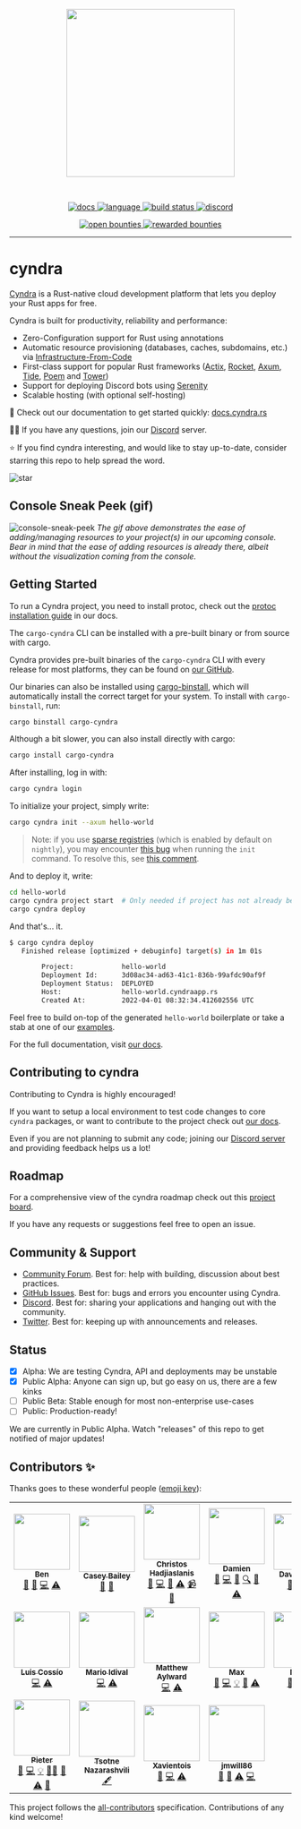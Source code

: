 <!-- markdownlint-disable -->
<p align="center">
<img width="300" src="https://raw.githubusercontent.com/cyndra-hq/cyndra/master/assets/logo-rectangle-transparent.png"/>
</p>
<br>
<p align=center>
  <a href="https://docs.rs/cyndra-runtime">
    <img alt="docs" src="https://img.shields.io/badge/docs-reference-orange">
  </a>
  <a href="https://github.com/cyndra-hq/cyndra/search?l=rust">
    <img alt="language" src="https://img.shields.io/badge/language-Rust-orange.svg">
  </a>
  <a href="https://circleci.com/gh/cyndra-hq/cyndra/">
    <img alt="build status" src="https://circleci.com/gh/cyndra-hq/cyndra.svg?style=shield"/>
  </a>
  <a href="https://discord.gg/H33rRDTm3p">
    <img alt="discord" src="https://img.shields.io/discord/803236282088161321?logo=discord"/>
  </a>
</p>
<p align="center">
  <a href="https://console.algora.io/org/cyndra/bounties?status=open">
    <img alt="open bounties" src="https://img.shields.io/endpoint?url=https%3A%2F%2Fconsole.algora.io%2Fapi%2Fshields%2Fcyndra%2Fbounties%3Fstatus%3Dopen"/>
  </a>
  <a href="https://console.algora.io/org/cyndra/bounties?status=completed">
    <img alt="rewarded bounties" src="https://img.shields.io/endpoint?url=https%3A%2F%2Fconsole.algora.io%2Fapi%2Fshields%2Fcyndra%2Fbounties%3Fstatus%3Dcompleted"/>
  </a>
</p>
<!-- markdownlint-restore -->

---

# cyndra

[Cyndra](https://www.cyndra.rs/) is a Rust-native cloud development platform that lets you deploy your Rust apps for free.

Cyndra is built for productivity, reliability and performance:

- Zero-Configuration support for Rust using annotations
- Automatic resource provisioning (databases, caches, subdomains, etc.) via [Infrastructure-From-Code](https://www.cyndra.rs/blog/2022/05/09/ifc)
- First-class support for popular Rust frameworks ([Actix](https://docs.cyndra.rs/examples/actix), [Rocket](https://docs.cyndra.rs/examples/rocket), [Axum](https://docs.cyndra.rs/examples/axum),
  [Tide](https://docs.cyndra.rs/examples/tide), [Poem](https://docs.cyndra.rs/examples/poem) and [Tower](https://docs.cyndra.rs/examples/tower))
- Support for deploying Discord bots using [Serenity](https://docs.cyndra.rs/examples/serenity)
- Scalable hosting (with optional self-hosting)

📖 Check out our documentation to get started quickly: [docs.cyndra.rs](https://docs.cyndra.rs)

🙋‍♂️ If you have any questions, join our [Discord](https://discord.gg/cyndra) server.

⭐ If you find cyndra interesting, and would like to stay up-to-date, consider starring this repo to help spread the word.

![star](https://i.imgur.com/kLWmThm.gif)

## Console Sneak Peek (gif)
![console-sneak-peek](https://i.imgur.com/1qdWipP.gif)
*The gif above demonstrates the ease of adding/managing resources to your project(s) in our upcoming console. Bear in mind that the ease of adding resources is already there, albeit without the visualization coming from the console.*

## Getting Started

To run a Cyndra project, you need to install protoc, check out the [protoc installation guide](https://docs.cyndra.rs/support/installing-protoc) in our docs.

The `cargo-cyndra` CLI can be installed with a pre-built binary or from source with cargo.

Cyndra provides pre-built binaries of the `cargo-cyndra` CLI with every release
for most platforms, they can be found on [our GitHub](https://github.com/cyndra-hq/cyndra/releases/latest).

Our binaries can also be installed using [cargo-binstall](https://github.com/cargo-bins/cargo-binstall),
which will automatically install the correct target for your system.
To install with `cargo-binstall`, run:

```sh
cargo binstall cargo-cyndra
```

Although a bit slower, you can also install directly with cargo:

```sh
cargo install cargo-cyndra
```

After installing, log in with:

```sh
cargo cyndra login
```

To initialize your project, simply write:

```bash
cargo cyndra init --axum hello-world
```

> Note: if you use [sparse registries](https://blog.rust-lang.org/inside-rust/2023/01/30/cargo-sparse-protocol.html) (which
> is enabled by default on `nightly`), you may encounter [this bug](https://github.com/cyndra-hq/cyndra/issues/821) when 
> running the `init` command. To resolve this, see [this comment](https://github.com/cyndra-hq/cyndra/issues/821#issuecomment-1525317860).

And to deploy it, write:

```bash
cd hello-world
cargo cyndra project start  # Only needed if project has not already been created during init
cargo cyndra deploy
```

And that's... it.

```bash
$ cargo cyndra deploy
   Finished release [optimized + debuginfo] target(s) in 1m 01s

        Project:            hello-world
        Deployment Id:      3d08ac34-ad63-41c1-836b-99afdc90af9f
        Deployment Status:  DEPLOYED
        Host:               hello-world.cyndraapp.rs
        Created At:         2022-04-01 08:32:34.412602556 UTC
```

Feel free to build on-top of the generated `hello-world` boilerplate or take a stab at one of our [examples](https://docs.cyndra.rs/examples/axum).

For the full documentation, visit [our docs](https://docs.cyndra.rs).

## Contributing to cyndra

Contributing to Cyndra is highly encouraged!

If you want to setup a local environment to test code changes to core `cyndra` packages, or want to contribute to the project check out [our docs](https://docs.cyndra.rs/community/contribute).

Even if you are not planning to submit any code; joining our [Discord server](https://discord.gg/cyndra) and providing feedback helps us a lot!

## Roadmap

For a comprehensive view of the cyndra roadmap check out this [project board](https://github.com/orgs/cyndra-hq/projects/4).

If you have any requests or suggestions feel free to open an issue.

## Community & Support

- [Community Forum](https://github.com/cyndra-hq/cyndra/discussions). Best for: help with building, discussion about best practices.
- [GitHub Issues](https://github.com/cyndra-hq/cyndra/issues). Best for: bugs and errors you encounter using Cyndra.
- [Discord](https://discord.gg/cyndra). Best for: sharing your applications and hanging out with the community.
- [Twitter](https://twitter.com/cyndra_dev). Best for: keeping up with announcements and releases.

## Status

- [x] Alpha: We are testing Cyndra, API and deployments may be unstable
- [x] Public Alpha: Anyone can sign up, but go easy on us,
  there are a few kinks
- [ ] Public Beta: Stable enough for most non-enterprise use-cases
- [ ] Public: Production-ready!

We are currently in Public Alpha. Watch "releases" of this repo to get
notified of major updates!

## Contributors ✨

Thanks goes to these wonderful people ([emoji key](https://allcontributors.org/docs/en/emoji-key)):

<!-- ALL-CONTRIBUTORS-LIST:START - Do not remove or modify this section -->
<!-- prettier-ignore-start -->
<!-- markdownlint-disable -->
<table>
  <tr>
    <td align="center"><a href="https://kaleidawave.github.io/"><img src="https://avatars.githubusercontent.com/u/26967284?v=4?s=100" width="100px;" alt=""/><br /><sub><b>Ben</b></sub></a><br /><a href="#blog-kaleidawave" title="Blogposts">📝</a> <a href="https://github.com/cyndra-hq/cyndra/issues?q=author%3Akaleidawave" title="Bug reports">🐛</a> <a href="https://github.com/cyndra-hq/cyndra/commits?author=kaleidawave" title="Code">💻</a> <a href="https://github.com/cyndra-hq/cyndra/commits?author=kaleidawave" title="Tests">⚠️</a></td>
    <td align="center"><a href="https://github.com/SonicZentropy"><img src="https://avatars.githubusercontent.com/u/12196028?v=4?s=100" width="100px;" alt=""/><br /><sub><b>Casey Bailey</b></sub></a><br /><a href="https://github.com/cyndra-hq/cyndra/issues?q=author%3ASonicZentropy" title="Bug reports">🐛</a> <a href="https://github.com/cyndra-hq/cyndra/commits?author=SonicZentropy" title="Documentation">📖</a></td>
    <td align="center"><a href="https://github.com/christoshadjiaslanis"><img src="https://avatars.githubusercontent.com/u/14791384?v=4?s=100" width="100px;" alt=""/><br /><sub><b>Christos Hadjiaslanis</b></sub></a><br /><a href="#blog-christoshadjiaslanis" title="Blogposts">📝</a> <a href="https://github.com/cyndra-hq/cyndra/commits?author=christoshadjiaslanis" title="Code">💻</a> <a href="https://github.com/cyndra-hq/cyndra/pulls?q=is%3Apr+reviewed-by%3Achristoshadjiaslanis" title="Reviewed Pull Requests">👀</a> <a href="https://github.com/cyndra-hq/cyndra/commits?author=christoshadjiaslanis" title="Tests">⚠️</a> <a href="#video-christoshadjiaslanis" title="Videos">📹</a> <a href="https://github.com/cyndra-hq/cyndra/issues?q=author%3Achristoshadjiaslanis" title="Bug reports">🐛</a></td>
    <td align="center"><a href="https://github.com/brokad"><img src="https://avatars.githubusercontent.com/u/13315034?v=4?s=100" width="100px;" alt=""/><br /><sub><b>Damien</b></sub></a><br /><a href="https://github.com/cyndra-hq/cyndra/issues?q=author%3Abrokad" title="Bug reports">🐛</a> <a href="https://github.com/cyndra-hq/cyndra/commits?author=brokad" title="Code">💻</a> <a href="https://github.com/cyndra-hq/cyndra/commits?author=brokad" title="Documentation">📖</a> <a href="#fundingFinding-brokad" title="Funding Finding">🔍</a> <a href="https://github.com/cyndra-hq/cyndra/pulls?q=is%3Apr+reviewed-by%3Abrokad" title="Reviewed Pull Requests">👀</a> <a href="https://github.com/cyndra-hq/cyndra/commits?author=brokad" title="Tests">⚠️</a></td>
    <td align="center"><a href="http://alsuren.github.io/"><img src="https://avatars.githubusercontent.com/u/254647?v=4?s=100" width="100px;" alt=""/><br /><sub><b>David Laban</b></sub></a><br /><a href="https://github.com/cyndra-hq/cyndra/issues?q=author%3Aalsuren" title="Bug reports">🐛</a> <a href="https://github.com/cyndra-hq/cyndra/commits?author=alsuren" title="Code">💻</a> <a href="https://github.com/cyndra-hq/cyndra/commits?author=alsuren" title="Tests">⚠️</a></td>
    <td align="center"><a href="https://github.com/ivancernja"><img src="https://avatars.githubusercontent.com/u/14149737?v=4?s=100" width="100px;" alt=""/><br /><sub><b>Ivan</b></sub></a><br /><a href="#blog-ivancernja" title="Blogposts">📝</a> <a href="https://github.com/cyndra-hq/cyndra/issues?q=author%3Aivancernja" title="Bug reports">🐛</a> <a href="https://github.com/cyndra-hq/cyndra/commits?author=ivancernja" title="Code">💻</a> <a href="https://github.com/cyndra-hq/cyndra/commits?author=ivancernja" title="Tests">⚠️</a></td>
    <td align="center"><a href="https://github.com/lilianmoraru"><img src="https://avatars.githubusercontent.com/u/621738?v=4?s=100" width="100px;" alt=""/><br /><sub><b>Lilian Anatolie Moraru</b></sub></a><br /><a href="#content-lilianmoraru" title="Content">🖋</a></td>
  </tr>
  <tr>
    <td align="center"><a href="https://github.com/coszio"><img src="https://avatars.githubusercontent.com/u/62079184?v=4?s=100" width="100px;" alt=""/><br /><sub><b>Luis Cossío</b></sub></a><br /><a href="https://github.com/cyndra-hq/cyndra/commits?author=coszio" title="Code">💻</a> <a href="https://github.com/cyndra-hq/cyndra/commits?author=coszio" title="Tests">⚠️</a></td>
    <td align="center"><a href="https://github.com/marioidival"><img src="https://avatars.githubusercontent.com/u/1129263?v=4?s=100" width="100px;" alt=""/><br /><sub><b>Mario Idival</b></sub></a><br /><a href="https://github.com/cyndra-hq/cyndra/commits?author=marioidival" title="Code">💻</a> <a href="https://github.com/cyndra-hq/cyndra/commits?author=marioidival" title="Tests">⚠️</a></td>
    <td align="center"><a href="https://github.com/Butch78"><img src="https://avatars.githubusercontent.com/u/19205392?v=4?s=100" width="100px;" alt=""/><br /><sub><b>Matthew Aylward </b></sub></a><br /><a href="https://github.com/cyndra-hq/cyndra/commits?author=Butch78" title="Code">💻</a> <a href="https://github.com/cyndra-hq/cyndra/commits?author=Butch78" title="Tests">⚠️</a></td>
    <td align="center"><a href="https://github.com/bmoxb"><img src="https://avatars.githubusercontent.com/u/42641081?v=4?s=100" width="100px;" alt=""/><br /><sub><b>Max</b></sub></a><br /><a href="https://github.com/cyndra-hq/cyndra/issues?q=author%3Abmoxb" title="Bug reports">🐛</a> <a href="https://github.com/cyndra-hq/cyndra/commits?author=bmoxb" title="Code">💻</a> <a href="#example-bmoxb" title="Examples">💡</a> <a href="https://github.com/cyndra-hq/cyndra/pulls?q=is%3Apr+reviewed-by%3Abmoxb" title="Reviewed Pull Requests">👀</a> <a href="https://github.com/cyndra-hq/cyndra/commits?author=bmoxb" title="Tests">⚠️</a></td>
    <td align="center"><a href="https://github.com/nahuakang"><img src="https://avatars.githubusercontent.com/u/18533347?v=4?s=100" width="100px;" alt=""/><br /><sub><b>Nahua</b></sub></a><br /><a href="https://github.com/cyndra-hq/cyndra/issues?q=author%3Anahuakang" title="Bug reports">🐛</a> <a href="https://github.com/cyndra-hq/cyndra/commits?author=nahuakang" title="Code">💻</a> <a href="https://github.com/cyndra-hq/cyndra/commits?author=nahuakang" title="Tests">⚠️</a></td>
    <td align="center"><a href="https://github.com/nodard"><img src="https://avatars.githubusercontent.com/u/12720758?v=4?s=100" width="100px;" alt=""/><br /><sub><b>Nodar Daneliya</b></sub></a><br /><a href="#business-nodard" title="Business development">💼</a> <a href="#fundingFinding-nodard" title="Funding Finding">🔍</a></td>
    <td align="center"><a href="https://github.com/oddgrd"><img src="https://avatars.githubusercontent.com/u/29732646?v=4?s=100" width="100px;" alt=""/><br /><sub><b>Oddbjørn Grødem</b></sub></a><br /><a href="https://github.com/cyndra-hq/cyndra/commits?author=oddgrd" title="Code">💻</a> <a href="https://github.com/cyndra-hq/cyndra/commits?author=oddgrd" title="Tests">⚠️</a></td>
  </tr>
  <tr>
    <td align="center"><a href="https://github.com/chesedo"><img src="https://avatars.githubusercontent.com/u/5367103?v=4?s=100" width="100px;" alt=""/><br /><sub><b>Pieter</b></sub></a><br /><a href="https://github.com/cyndra-hq/cyndra/issues?q=author%3Achesedo" title="Bug reports">🐛</a> <a href="https://github.com/cyndra-hq/cyndra/commits?author=chesedo" title="Code">💻</a> <a href="#example-chesedo" title="Examples">💡</a> <a href="#mentoring-chesedo" title="Mentoring">🧑‍🏫</a> <a href="https://github.com/cyndra-hq/cyndra/pulls?q=is%3Apr+reviewed-by%3Achesedo" title="Reviewed Pull Requests">👀</a> <a href="https://github.com/cyndra-hq/cyndra/commits?author=chesedo" title="Tests">⚠️</a> <a href="https://github.com/cyndra-hq/cyndra/commits?author=chesedo" title="Documentation">📖</a></td>
    <td align="center"><a href="https://github.com/thecotne"><img src="https://avatars.githubusercontent.com/u/1606993?v=4?s=100" width="100px;" alt=""/><br /><sub><b>Tsotne Nazarashvili</b></sub></a><br /><a href="#content-thecotne" title="Content">🖋</a></td>
    <td align="center"><a href="https://github.com/Xavientois"><img src="https://avatars.githubusercontent.com/u/34867186?v=4?s=100" width="100px;" alt=""/><br /><sub><b>Xavientois</b></sub></a><br /><a href="https://github.com/cyndra-hq/cyndra/issues?q=author%3AXavientois" title="Bug reports">🐛</a> <a href="https://github.com/cyndra-hq/cyndra/commits?author=Xavientois" title="Code">💻</a> <a href="https://github.com/cyndra-hq/cyndra/commits?author=Xavientois" title="Tests">⚠️</a></td>
    <td align="center"><a href="https://thesnugco.com/"><img src="https://avatars.githubusercontent.com/u/19667780?v=4?s=100" width="100px;" alt=""/><br /><sub><b>jmwill86</b></sub></a><br /><a href="https://github.com/cyndra-hq/cyndra/issues?q=author%3Ajmwill86" title="Bug reports">🐛</a> <a href="https://github.com/cyndra-hq/cyndra/commits?author=jmwill86" title="Documentation">📖</a> <a href="https://github.com/cyndra-hq/cyndra/commits?author=jmwill86" title="Tests">⚠️</a> <a href="https://github.com/cyndra-hq/cyndra/commits?author=jmwill86" title="Code">💻</a></td>
  </tr>
</table>

<!-- markdownlint-restore -->
<!-- prettier-ignore-end -->

<!-- ALL-CONTRIBUTORS-LIST:END -->

This project follows the [all-contributors](https://github.com/all-contributors/all-contributors) specification. Contributions of any kind welcome!
